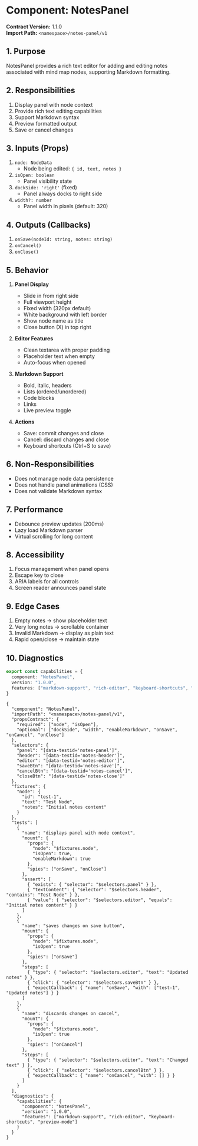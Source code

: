 # Component: NotesPanel
**Contract Version:** 1.1.0  
**Import Path:** `<namespace>/notes-panel/v1`

## 1. Purpose
NotesPanel provides a rich text editor for adding and editing notes associated with mind map nodes, supporting Markdown formatting.

## 2. Responsibilities
1. Display panel with node context
2. Provide rich text editing capabilities
3. Support Markdown syntax
4. Preview formatted output
5. Save or cancel changes

## 3. Inputs (Props)
1. `node: NodeData`
   - Node being edited: `{ id, text, notes }`
2. `isOpen: boolean`
   - Panel visibility state
3. `dockSide: 'right'` (fixed)
   - Panel always docks to right side
4. `width?: number`
   - Panel width in pixels (default: 320)

## 4. Outputs (Callbacks)
1. `onSave(nodeId: string, notes: string)`
2. `onCancel()`
3. `onClose()`

## 5. Behavior
1. **Panel Display**
   - Slide in from right side
   - Full viewport height
   - Fixed width (320px default)
   - White background with left border
   - Show node name as title
   - Close button (X) in top right

2. **Editor Features**
   - Clean textarea with proper padding
   - Placeholder text when empty
   - Auto-focus when opened

3. **Markdown Support**
   - Bold, italic, headers
   - Lists (ordered/unordered)
   - Code blocks
   - Links
   - Live preview toggle

4. **Actions**
   - Save: commit changes and close
   - Cancel: discard changes and close
   - Keyboard shortcuts (Ctrl+S to save)

## 6. Non-Responsibilities
- Does not manage node data persistence
- Does not handle panel animations (CSS)
- Does not validate Markdown syntax

## 7. Performance
- Debounce preview updates (200ms)
- Lazy load Markdown parser
- Virtual scrolling for long content

## 8. Accessibility
1. Focus management when panel opens
2. Escape key to close
3. ARIA labels for all controls
4. Screen reader announces panel state

## 9. Edge Cases
1. Empty notes → show placeholder text
2. Very long notes → scrollable container
3. Invalid Markdown → display as plain text
4. Rapid open/close → maintain state

## 10. Diagnostics
```ts
export const capabilities = {
  component: "NotesPanel",
  version: "1.0.0",
  features: ["markdown-support", "rich-editor", "keyboard-shortcuts", "preview-mode"]
}
```

```conformance
{
  "component": "NotesPanel",
  "importPath": "<namespace>/notes-panel/v1",
  "propsContract": {
    "required": ["node", "isOpen"],
    "optional": ["dockSide", "width", "enableMarkdown", "onSave", "onCancel", "onClose"]
  },
  "selectors": {
    "panel": "[data-testid='notes-panel']",
    "header": "[data-testid='notes-header']",
    "editor": "[data-testid='notes-editor']",
    "saveBtn": "[data-testid='notes-save']",
    "cancelBtn": "[data-testid='notes-cancel']",
    "closeBtn": "[data-testid='notes-close']"
  },
  "fixtures": {
    "node": {
      "id": "test-1",
      "text": "Test Node",
      "notes": "Initial notes content"
    }
  },
  "tests": [
    {
      "name": "displays panel with node context",
      "mount": {
        "props": {
          "node": "$fixtures.node",
          "isOpen": true,
          "enableMarkdown": true
        },
        "spies": ["onSave", "onClose"]
      },
      "assert": [
        { "exists": { "selector": "$selectors.panel" } },
        { "textContent": { "selector": "$selectors.header", "contains": "Test Node" } },
        { "value": { "selector": "$selectors.editor", "equals": "Initial notes content" } }
      ]
    },
    {
      "name": "saves changes on save button",
      "mount": {
        "props": {
          "node": "$fixtures.node",
          "isOpen": true
        },
        "spies": ["onSave"]
      },
      "steps": [
        { "type": { "selector": "$selectors.editor", "text": "Updated notes" } },
        { "click": { "selector": "$selectors.saveBtn" } },
        { "expectCallback": { "name": "onSave", "with": ["test-1", "Updated notes"] } }
      ]
    },
    {
      "name": "discards changes on cancel",
      "mount": {
        "props": {
          "node": "$fixtures.node",
          "isOpen": true
        },
        "spies": ["onCancel"]
      },
      "steps": [
        { "type": { "selector": "$selectors.editor", "text": "Changed text" } },
        { "click": { "selector": "$selectors.cancelBtn" } },
        { "expectCallback": { "name": "onCancel", "with": [] } }
      ]
    }
  ],
  "diagnostics": {
    "capabilities": {
      "component": "NotesPanel",
      "version": "1.0.0",
      "features": ["markdown-support", "rich-editor", "keyboard-shortcuts", "preview-mode"]
    }
  }
}
```